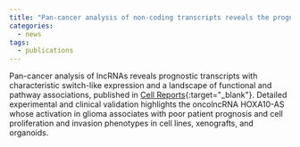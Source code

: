 ```yaml
---
title: "Pan-cancer analysis of non-coding transcripts reveals the prognostic onco-lncRNA HOXA10-AS in gliomas published"
categories:
  - news
tags:
  - publications
---
```


Pan-cancer analysis of lncRNAs reveals prognostic transcripts with characteristic switch-like expression and a landscape of functional and pathway associations, published in [Cell Reports][paper_link]{:target="_blank"}.  Detailed experimental and clinical validation highlights the oncolncRNA HOXA10-AS whose activation in glioma associates with poor patient prognosis and cell proliferation and invasion phenotypes in cell lines, xenografts, and organoids.


[paper_link]: https://www.cell.com/cell-reports/fulltext/S2211-1247(21)01340-1
